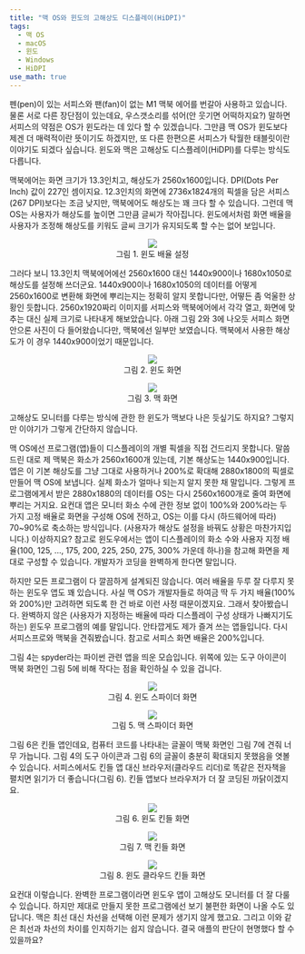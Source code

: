 ```yaml
---
title: "맥 OS와 윈도의 고해상도 디스플레이(HiDPI)"
tags:
  - 맥 OS
  - macOS
  - 윈도
  - Windows
  - HiDPI
use_math: true
---
```


펜(pen)이 있는 서피스와 팬(fan)이 없는 M1 맥북 에어를 번갈아 사용하고 있습니다. 물론 서로 다른 장단점이 있는데요, 우스갯소리를 섞어(안 웃기면 어떡하지요?) 말하면 서피스의 약점은 OS가 윈도라는 데 있다 할 수 있겠습니다. 그만큼 맥 OS가 윈도보다 제겐 더 매력적이란 뜻이기도 하겠지만, 또 다른 한편으론 서피스가 탁월한 태블릿이란 이야기도 되겠다 싶습니다. 윈도와 맥은 고해상도 디스플레이(HiDPI)를 다루는 방식도 다릅니다.

맥북에어는 화면 크기가 13.3인치고, 해상도가 2560x1600입니다. DPI(Dots Per Inch) 값이 227인 셈이지요. 12.3인치의 화면에 2736x1824개의 픽셀을 담은 서피스(267 DPI)보다는 조금 낮지만, 맥북에어도 해상도는 꽤 크다 할 수 있습니다. 그런데 맥 OS는 사용자가 해상도를 높이면 그만큼 글씨가 작아집니다. 윈도에서처럼 화면 배율을 사용자가 조정해 해상도를 키워도 글씨 크기가 유지되도록 할 수는 없어 보입니다.

<center><figure>
    <img src="https://twy80.github.io/assets/images/display_win1.jpg">    
    <figcaption>그림 1. 윈도 배율 설정</figcaption>
</figure></center>

그러다 보니 13.3인치 맥북에어에선 2560x1600 대신 1440x900이나 1680x1050로 해상도를 설정해 쓰더군요. 1440x900이나 1680x1050의 데이터를 어떻게 2560x1600로 변환해 화면에 뿌리는지는 정확히 알지 못합니다만, 어떻든 좀 억울한 상황인 듯합니다. 2560x1920짜리 이미지를 서피스와 맥북에어에서 각각 열고, 화면에 맞추는 대신 실제 크기로 나타내게 해보았습니다. 아래 그림 2와 3에 나오듯 서피스 화면 안으론 사진이 다 들어왔습니다만, 맥북에선 일부만 보였습니다. 맥북에서 사용한 해상도가 이 경우 1440x900이었기 때문입니다.

<center><figure>
    <img src="https://twy80.github.io/assets/images/display_win2.jpg">    
    <figcaption>그림 2. 윈도 화면</figcaption>
</figure></center>

<center><figure>
    <img src="https://twy80.github.io/assets/images/display_mac.png">    
    <figcaption>그림 3. 맥 화면</figcaption>
</figure></center>

고해상도 모니터를 다루는 방식에 관한 한 윈도가 맥보다 나은 듯싶기도 하지요? 그렇지만 이야기가 그렇게 간단하지 않습니다.

맥 OS에선 프로그램(앱)들이 디스플레이의 개별 픽셀을 직접 건드리지 못합니다. 말씀드린 대로 제 맥북은 화소가 2560x1600개 있는데, 기본 해상도는 1440x900입니다. 앱은 이 기본 해상도를 그냥 그대로 사용하거나 200%로 확대해 2880x1800의 픽셀로 만들어 맥 OS에 보냅니다. 실제 화소가 얼마나 되는지 알지 못한 채 말입니다. 그렇게 프로그램에게서 받은 2880x1880의 데이터를 OS는 다시 2560x1600개로 줄여 화면에 뿌리는 거지요. 요컨대 앱은 모니터 화소 수에 관한 정보 없이 100%와 200%라는 두 가지 고정 배율로 화면을 구성해 OS에 전하고, OS는 이를 다시 (하드웨어에 따라) 70~90%로 축소하는 방식입니다. (사용자가 해상도 설정을 바꿔도 상황은 마찬가지입니다.) 이상하지요? 참고로 윈도우에서는 앱이 디스플레이의 화소 수와 사용자 지정 배율(100, 125, ..., 175, 200, 225, 250, 275, 300% 가운데 하나)을 참고해 화면을 제대로 구성할 수 있습니다. 개발자가 코딩을 완벽하게 한다면 말입니다.

하지만 모든 프로그램이 다 깔끔하게 설계되진 않습니다. 여러 배율을 두루 잘 다루지 못하는 윈도우 앱도 꽤 있습니다. 사실 맥 OS가 개발자들로 하여금 딱 두 가지 배율(100%와 200%)만 고려하면 되도록 한 건 바로 이런 사정 때문이겠지요. 그래서 찾아봤습니다. 완벽하지 않은 (사용자가 지정하는 배율에 따라 디스플레이 구성 상태가 나빠지기도 하는) 윈도우 프로그램의 예를 말입니다. 안타깝게도 제가 즐겨 쓰는 앱들입니다. 다시 서피스프로와 맥북을 견줘봤습니다. 참고로 서피스 화면 배율은 200%입니다.

그림 4는 spyder라는 파이썬 관련 앱을 띄운 모습입니다. 위쪽에 있는 도구 아이콘이 맥북 화면인 그림 5에 비해 작다는 점을 확인하실 수 있을 겁니다.

<center><figure>
    <img src="https://twy80.github.io/assets/images/Surface_python.png">    
    <figcaption>그림 4. 윈도 스파이더 화면</figcaption>
</figure></center>

<center><figure>
    <img src="https://twy80.github.io/assets/images/Air_m1_python.png">    
    <figcaption>그림 5. 맥 스파이더 화면</figcaption>
</figure></center>

그림 6은 킨들 앱인데요, 컴퓨터 코드를 나타내는 글꼴이 맥북 화면인 그림 7에 견줘 너무 가늡니다. 그림 4의 도구 아이콘과 그림 6의 글꼴이 충분히 확대되지 못했음을 엿볼 수 있습니다. 서피스에서도 킨들 앱 대신 브라우저(클라우드 리더)로 똑같은 전자책을 펼치면 읽기가 더 좋습니다(그림 6). 킨들 앱보다 브라우저가 더 잘 코딩된 까닭이겠지요.

<center><figure>
    <img src="https://twy80.github.io/assets/images/Surface_kindle.png">    
    <figcaption>그림 6. 윈도 킨들 화면</figcaption>
</figure></center>

<center><figure>
    <img src="https://twy80.github.io/assets/images/Air_m1_kindle.png">    
    <figcaption>그림 7. 맥 킨들 화면</figcaption>
</figure></center>

<center><figure>
    <img src="https://twy80.github.io/assets/images/Surface_kindle_cloud.png">    
    <figcaption>그림 8. 윈도 클라우드 킨들 화면</figcaption>
</figure></center>

요컨대 이렇습니다. 완벽한 프로그램이라면 윈도우 앱이 고해상도 모니터를 더 잘 다룰 수 있습니다. 하지만 제대로 만들지 못한 프로그램에선 보기 불편한 화면이 나올 수도 있답니다. 맥은 최선 대신 차선을 선택해 이런 문제가 생기지 않게 했고요. 그리고 이와 같은 최선과 차선의 차이를 인지하기는 쉽지 않습니다. 결국 애플의 판단이 현명했다 할 수 있을까요?

